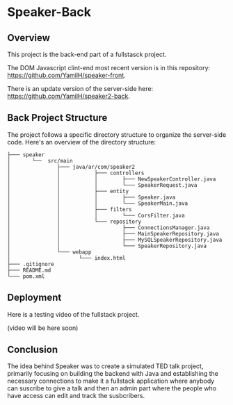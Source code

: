 # Speaker-Back

## Overview

This project is the back-end part of a fullstasck project.

The DOM Javascript clint-end most recent version is in this repository: https://github.com/YamilH/speaker-front.

There is an update version of the server-side here: https://github.com/YamilH/speaker2-back.


## Back Project Structure

The project follows a specific directory structure to organize the server-side code. Here's an overview of the directory structure:

```.
├─── speaker
│       └──  src/main
│               ├─── java/ar/com/speaker2
│               │           ├─── controllers
│               │           │        ├─── NewSpeakerController.java
│               │           │        └─── SpeakerRequest.java
│               │           ├─── entity
│               │           │        ├─── Speaker.java
│               │           │        └─── SpeakerMain.java
│               │           ├─── filters
│               │           │        └─── CorsFilter.java
│               │           └─── repository
│               │                    ├─── ConnectionsManager.java
│               │                    ├─── MainSpeakerRepository.java
│               │                    ├─── MySQLSpeakerRepository.java
│               │                    └─── SpeakerRepository.java
│               └─── webapp
│                      └─── index.html
├─── .gitignore
├─── README.md
└─── pom.xml

```


## Deployment

Here is a testing video of the fullstack project.

(video will be here soon)


## Conclusion

The idea behind Speaker was to create a simulated TED talk project, primarily focusing on building the backend with Java and establishing the necessary connections to make it a fullstack application where anybody can suscribe to give a talk and then an admin part where the people who have access can edit and track the susbcribers.
